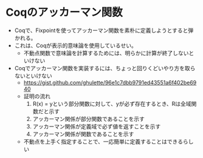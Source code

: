 # Coqのアッカーマン関数

- Coqで、Fixpointを使ってアッカーマン関数を素朴に定義しようとすると弾かれる。
- これは、Coqが表示的意味論を使用しているせい。
  - 不動点関数で意味論を計算するためには、明らかに計算が終了しないといけない
- Coqでアッカーマン関数を実装するには、ちょっと回りくどいやり方を取らないといけない
  - https://gist.github.com/ghulette/96e1c7dbb9791ed43551a6f402be6940
  - 証明の流れ
    1. R(x) = yという部分関数に対して、yが必ず存在するとき、Rは全域関数だと示す
    2. アッカーマン関係が部分関数であることを示す
    3. アッカーマン関係が定義域で必ず値を返すことを示す
    4. アッカーマン関係が関数であることを示す
  - 不動点を上手く指定することで、一応簡単に定義することはできるらしい
